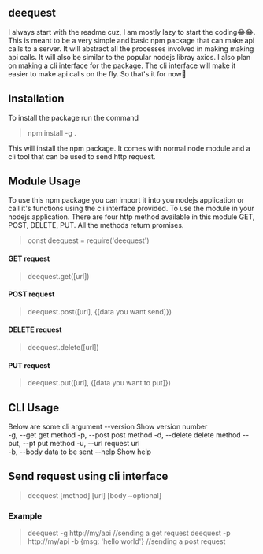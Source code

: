 ## deequest

I always start with the readme cuz, I am mostly lazy to start the coding😂😂.
This is meant to be a very simple and basic npm package that can make api calls to a server.
It will abstract all the processes involved in making making api calls.
It will also be similar to the popular nodejs libray axios.
I also plan on making a cli interface for the package. The cli interface will make it easier
to make api calls on the fly. So that's it for now🙂

## Installation

To install the package run the command

> npm install -g .

This will install the npm package. It comes with normal node module and a cli tool that can be used to send http request.

## Module Usage

To use this npm package you can import it into you nodejs application or call it's functions using the cli interface provided.
To use the module in your nodejs application. There are four http method available in this module GET, POST, DELETE, PUT.
All the methods return promises.

> const deequest = require('deequest')

#### GET request

> deequest.get([url])

#### POST request

> deequest.post([url], {[data you want send]})

#### DELETE request

> deequest.delete([url])

#### PUT request

> deequest.put([url], {[data you want to put]})

## CLI Usage

Below are some cli argument
--version Show version number  
-g, --get get method
-p, --post post method
-d, --delete delete method
--put, --pt put method
-u, --url request url  
-b, --body data to be sent
--help Show help

## Send request using cli interface

> deequest [method] [url] [body ~optional]

### Example

> deequest -g http://my/api //sending a get request
> deequest -p http://my/api -b {msg: 'hello world'} //sending a post request
